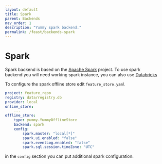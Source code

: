```yaml
---
layout: default
title: Spark
parent: Backends
nav_order: 1
description: "Yummy spark backend."
permalink: /feast/backends-spark
---
```


# Spark

Spark backend is based on the [Apache Spark](https://spark.apache.org/) project.
To use spark backend you will need working spark instance, you can also use [Databricks](https://databricks.com/)

To configure the spark offline store edit `feature_store.yaml`
```yaml
project: feature_repo
registry: data/registry.db
provider: local
online_store:
    ...
offline_store:
    type: yummy.YummyOfflineStore
    backend: spark
    config:
        spark.master: "local[*]"
        spark.ui.enabled: "false"
        spark.eventLog.enabled: "false"
        spark.sql.session.timeZone: "UTC"
```

in the `config` section you can put additional spark configuration.





